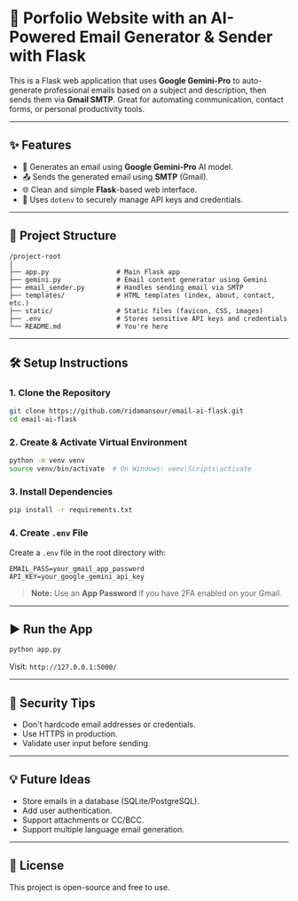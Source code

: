 # 📧 Porfolio Website with an AI-Powered Email Generator & Sender with Flask

This is a Flask web application that uses **Google Gemini-Pro** to auto-generate professional emails based on a subject and description, then sends them via **Gmail SMTP**. Great for automating communication, contact forms, or personal productivity tools.

---

## ✨ Features

* 🧠 Generates an email using **Google Gemini-Pro** AI model.
* 📤 Sends the generated email using **SMTP** (Gmail).
* 🌐 Clean and simple **Flask**-based web interface.
* 🔐 Uses `dotenv` to securely manage API keys and credentials.

---

## 📁 Project Structure

```
/project-root
│
├── app.py                 # Main Flask app
├── gemini.py              # Email content generator using Gemini
├── email_sender.py        # Handles sending email via SMTP
├── templates/             # HTML templates (index, about, contact, etc.)
├── static/                # Static files (favicon, CSS, images)
├── .env                   # Stores sensitive API keys and credentials
└── README.md              # You're here
```

---

## 🛠️ Setup Instructions

### 1. Clone the Repository

```bash
git clone https://github.com/ridamansour/email-ai-flask.git
cd email-ai-flask
```

### 2. Create & Activate Virtual Environment

```bash
python -m venv venv
source venv/bin/activate  # On Windows: venv\Scripts\activate
```

### 3. Install Dependencies

```bash
pip install -r requirements.txt
```

### 4. Create `.env` File

Create a `.env` file in the root directory with:

```
EMAIL_PASS=your_gmail_app_password
API_KEY=your_google_gemini_api_key
```

> **Note:** Use an **App Password** if you have 2FA enabled on your Gmail.

---

## ▶️ Run the App

```bash
python app.py
```

Visit: `http://127.0.0.1:5000/`

---

## 🔐 Security Tips

* Don't hardcode email addresses or credentials.
* Use HTTPS in production.
* Validate user input before sending.

---

## 💡 Future Ideas

* Store emails in a database (SQLite/PostgreSQL).
* Add user authentication.
* Support attachments or CC/BCC.
* Support multiple language email generation.

---

## 📜 License

This project is open-source and free to use.
